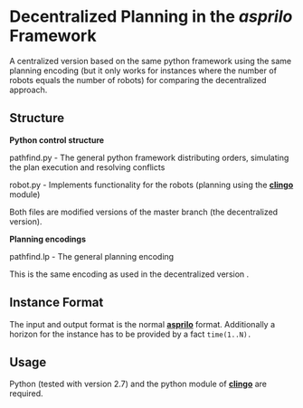 # Decentralized Planning in the *asprilo* Framework

A centralized version based on the same python framework using the same planning encoding (but it only works for instances where the number of robots equals the number of robots) for comparing the decentralized approach.

## Structure

**Python control structure**

pathfind.py - The general python framework distributing orders, simulating the plan execution and resolving conflicts 

robot.py - Implements functionality for the robots (planning using the [**clingo**](<https://github.com/potassco/clingo>) module)

Both files are modified versions of the master branch (the decentralized version).

**Planning encodings**

pathfind.lp - The general planning encoding 

This is the same encoding as used in the decentralized version .

## Instance Format

The input and output format is the normal [**asprilo**](<https://potassco.org/asprilo>) format.
Additionally a horizon for the instance has to be provided by a fact `time(1..N).`

## Usage

Python (tested with version 2.7) and the python module of [**clingo**](<https://github.com/potassco/clingo>) are required.
